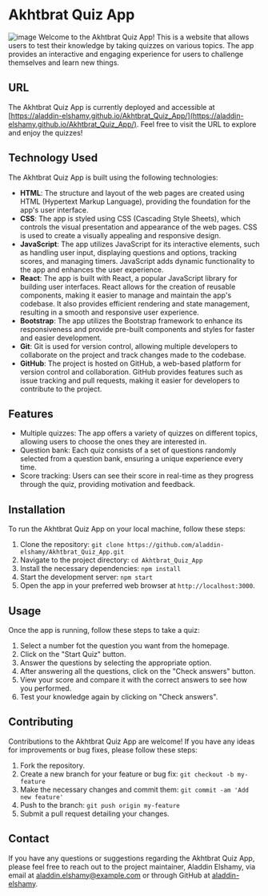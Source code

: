 # Akhtbrat Quiz App
![image](https://github.com/Aladdin-Elshamy/Akhtbrat_Quiz_App/assets/122921299/4a09c1e9-d9bf-4c1a-879a-f43606c59d28)
Welcome to the Akhtbrat Quiz App! This is a website that allows users to test their knowledge by taking quizzes on various topics. The app provides an interactive and engaging experience for users to challenge themselves and learn new things.

## URL

The Akhtbrat Quiz App is currently deployed and accessible at [https://aladdin-elshamy.github.io/Akhtbrat_Quiz_App/](https://aladdin-elshamy.github.io/Akhtbrat_Quiz_App/). Feel free to visit the URL to explore and enjoy the quizzes!

## Technology Used

The Akhtbrat Quiz App is built using the following technologies:

- **HTML**: The structure and layout of the web pages are created using HTML (Hypertext Markup Language), providing the foundation for the app's user interface.
- **CSS**: The app is styled using CSS (Cascading Style Sheets), which controls the visual presentation and appearance of the web pages. CSS is used to create a visually appealing and responsive design.
- **JavaScript**: The app utilizes JavaScript for its interactive elements, such as handling user input, displaying questions and options, tracking scores, and managing timers. JavaScript adds dynamic functionality to the app and enhances the user experience.
- **React**: The app is built with React, a popular JavaScript library for building user interfaces. React allows for the creation of reusable components, making it easier to manage and maintain the app's codebase. It also provides efficient rendering and state management, resulting in a smooth and responsive user experience.
- **Bootstrap**: The app utilizes the Bootstrap framework to enhance its responsiveness and provide pre-built components and styles for faster and easier development.
- **Git**: Git is used for version control, allowing multiple developers to collaborate on the project and track changes made to the codebase.
- **GitHub**: The project is hosted on GitHub, a web-based platform for version control and collaboration. GitHub provides features such as issue tracking and pull requests, making it easier for developers to contribute to the project.

## Features

- Multiple quizzes: The app offers a variety of quizzes on different topics, allowing users to choose the ones they are interested in.
- Question bank: Each quiz consists of a set of questions randomly selected from a question bank, ensuring a unique experience every time.
- Score tracking: Users can see their score in real-time as they progress through the quiz, providing motivation and feedback.

## Installation

To run the Akhtbrat Quiz App on your local machine, follow these steps:

1. Clone the repository: `git clone https://github.com/aladdin-elshamy/Akhtbrat_Quiz_App.git`
2. Navigate to the project directory: `cd Akhtbrat_Quiz_App`
3. Install the necessary dependencies: `npm install`
4. Start the development server: `npm start`
5. Open the app in your preferred web browser at `http://localhost:3000`.

## Usage

Once the app is running, follow these steps to take a quiz:

1. Select a number fot the question you want from the homepage.
2. Click on the "Start Quiz" button.
3. Answer the questions by selecting the appropriate option.
4. After answering all the questions, click on the "Check answers" button.
5. View your score and compare it with the correct answers to see how you performed.
6. Test your knowledge again by clicking on "Check answers".

## Contributing

Contributions to the Akhtbrat Quiz App are welcome! If you have any ideas for improvements or bug fixes, please follow these steps:

1. Fork the repository.
2. Create a new branch for your feature or bug fix: `git checkout -b my-feature`
3. Make the necessary changes and commit them: `git commit -am 'Add new feature'`
4. Push to the branch: `git push origin my-feature`
5. Submit a pull request detailing your changes.

## Contact

If you have any questions or suggestions regarding the Akhtbrat Quiz App, please feel free to reach out to the project maintainer, Aladdin Elshamy, via email at aladdin.elshamy@example.com or through GitHub at [aladdin-elshamy](https://github.com/aladdin-elshamy).


